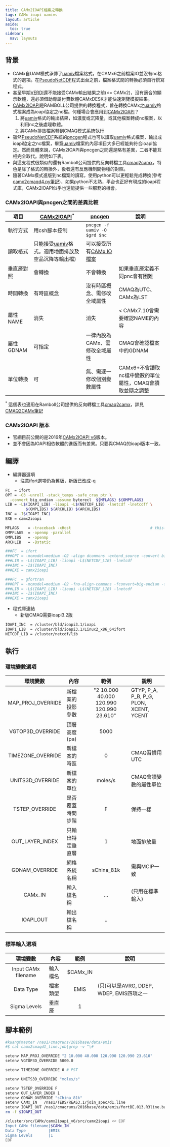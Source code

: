 ```yaml
---
title: CAMx2IOAPI檔案之轉換
tags: CAMx ioapi uamivs
layout: article
aside:
  toc: true
sidebar:
  nav: layouts
---
```


## 背景
- CAMx自UAM模式承傳了[uamiv][uamiv]檔案格式，在CAMx6之前檔案IO並沒有nc格式的選項。在[PseudoNetCDF][pseudonetcdf]程式出台之前，檔案格式間的轉換必須自行撰寫程式。
- 甚至早期[VERDI][VERDI]還不能接受CAMx輸出結果之前(<= CAMx2)，沒有適合的顯示軟體，還必須借助專屬付費軟體CAMxDESK才能快速瀏覽模擬結果。
- [CAMx2IOAPI][camx2ioapi]是RAMBOLL公司提供的轉換程式，旨在轉換CAMx之[uamiv][uamiv]格式檔案成為ioapi協定之nc檔。何種場合會應用到[CAMx2IOAPI][camx2ioapi]？
  1. 將[uamiv][uamiv]格式的輸出結果，如濃度或沉降量，或其他檔案轉成nc檔案，以利用nc之後處理軟體。
  1. 將CAMx排放檔案轉到CMAQ模式系統執行  
- 雖然[PseudoNetCDF][pseudonetcdf]系統的[pncgen][pnc]程式也可以讀取[uamiv][uamiv]格式檔案，輸出成ioapi協定之nc檔案，畢竟[uamiv][uamiv]檔案的內容項目大多已經能夠符合ioapi協定。然而具體來說，CAMx2IOAPI與pncgen之間還是略有差異，二者不能互相完全取代。說明如下表。
- 與這支程式很類似的還有Ramboll公司提供的反向轉檔工具[cmaq2camx][cmaq2camx]，特色是除了格式的轉換外，後者還有反應機制間物種的對照。
- 隨著CAMx模式進版到nc檔案的讀寫，使用python可以更輕鬆完成轉換(參考[camx2cmaqd4.py筆記][camx2cmaqd4.py])，如果python不太熟，平台也正好有現成的ioapi程式庫，CAMx2IOAPI似乎也還能提供一些服務的機會。

### CAMx2IOAPI與pncgen之間的差異比較

項目|[CAMx2IOAPI][camx2ioapi]<sup>*</sup>|[pncgen][pnc]|說明
-|-|-|-
執行方式|用csh腳本控制|`pncgen -f uamiv -O $grd $nc`|
讀取格式|只能接受[uamiv][uamiv]格式。適用地面排放及空品沉降等輸出檔)|可以接受所有[CAMx IO檔案][pnc_camx]|
垂直層對照|會轉換|不會轉換|如果垂直層定義不同pnc會有困難
時間轉換|有時區概念|沒有時區概念、需修改全域屬性|CMAQ為UTC、CAMx為LST
屬性NAME|消失|消失|< CAMx7.10會需要確認NAME的內容
屬性GDNAM|可指定|一律內設為CAMx、需修改全域屬性|CMAQ會確認檔案中的GDNAM
單位轉換|可|無、需逐一修改個別變數屬性 |CAMx6+不會讀取nc檔中變數的單位屬性，CMAQ會讀取並隨之調整

<sup>*</sup> 這個表也適用在Ramboll公司提供的反向轉檔工具[cmaq2camx][cmaq2camx]，詳見[CMAQ2CAMx筆記][cmaq2camx@faq]

### CAMx2IOAPI 版本
- 官網目前公開的是2016年[CAMx2IOAPI v6](https://camx-wp.azurewebsites.net/getmedia/camx2ioapi.8apr16_1.tgz)版本。
- 並不會因為IOAPI相依軟體的進版而有差異。只要與CMAQ的ioapi版本一致。

## 編譯
- 編譯器選項
  - 注意ifort選項仍為舊版，新版已改成-q 

```bash
FC  = ifort
OPT = -O3 -unroll -stack_temps -safe_cray_ptr \
  -convert big_endian -assume byterecl  ${MFLAGS} ${OMPFLAGS}
LIB = -L$(IOAPI_LIB) -lioapi -L$(NETCDF_LIB) -lnetcdf -lnetcdff \
         $(OMPLIBS) $(ARCHLIB) $(ARCHLIBS)
INC = -I$(IOAPI_INC)
EXE = camx2ioapi

MFLAGS    = -traceback -xHost                                   # this-machine
OMPFLAGS  = -openmp -parallel
OMPLIBS   = -openmp
ARCHLIB   = -Bstatic

###FC  = ifort
###OPT = -mcmodel=medium -O2 -align dcommons -extend_source -convert big_endian
###LIB = -L$(IOAPI_LIB) -lioapi -L$(NETCDF_LIB) -lnetcdf
###INC = -I$(IOAPI_INC)
###EXE = camx2ioapi

###FC  = gfortran
###OPT = -mcmodel=medium -O2 -fno-align-commons -fconvert=big-endian -frecord-marker=4 -ffixed-line-length-0
###LIB = -L$(IOAPI_LIB) -lioapi -L$(NETCDF_LIB) -lnetcdf
###INC = -I$(IOAPI_INC)
###EXE = camx2ioapi
```
- 程式庫連結
  - 新版CMAQ需要ioapi3.2版

```bash
IOAPI_INC  = /cluster/bld/ioapi3.1/ioapi
IOAPI_LIB  = /cluster/bld/ioapi3.1/Linux2_x86_64ifort
NETCDF_LIB = /cluster/netcdf/lib
```

## 執行

### 環境變數選項

環境變數|內容|範例|說明
:-:|-|:-:|-
MAP_PROJ_OVERRIDE|新檔案的投影參數|"2 10.000 40.000 120.990 120.990 23.610"|GTYP, P_A, P_B, P_G, PLON, XCENT, YCENT
VGTOP3D_OVERRIDE|頂層高度(pa)|5000|
TIMEZONE_OVERRIDE|新檔案的時區|0|CMAQ習慣用UTC
UNITS3D_OVERRIDE|新檔案的單位|moles/s|CMAQ會讀變數的屬性單位
TSTEP_OVERRIDE|是否覆蓋時間步階|F|保持一樣
OUT_LAYER_INDEX|只輸出特定垂直層|1|地面排放量
GDNAM_OVERRIDE|網格系統名稱|sChina_81k|需與MCIP一致
CAMx_IN|輸入檔名稱|...|(只用在標準輸入)
IOAPI_OUT|輸出檔名稱|..|

### 標準輸入選項

環境變數|內容|範例|說明
:-:|-|:-:|-
Input CAMx filename|輸入檔名|$CAMx_IN
Data Type|檔案類型|EMIS|(只)可以是AVRG, DDEP, WDEP, EMIS四項之一
Sigma Levels|垂直層|1|

## 腳本範例

```bash
#kuang@master /nas1/cmaqruns/2016base/data/emis
#$ cat camx2cmaqd1_line.job|grep -v ^\#

setenv MAP_PROJ_OVERRIDE "2 10.000 40.000 120.990 120.990 23.610"
setenv VGTOP3D_OVERRIDE 5000.0

setenv TIMEZONE_OVERRIDE 0 # PST

setenv UNITS3D_OVERRIDE "moles/s"

setenv TSTEP_OVERRIDE F
setenv OUT_LAYER_INDEX 1
setenv GDNAM_OVERRIDE "sChina_81k"
setenv CAMx_IN   /nas1/TEDS/REAS3.1/join_spec/d1.line
setenv IOAPI_OUT /nas1/cmaqruns/2016base/data/emis/fortBE.013.R3line.base00.nc
rm -f $IOAPI_OUT

/cluster/src/CAMx/camx2ioapi_v6/src/camx2ioapi << EOF
Input CAMx filename|$CAMx_IN
Data Type          |EMIS
Sigma Levels       |1
EOF
```

[uamiv]: <https://github.com/sinotec2/camxruns/wiki/CAMx(UAM)的檔案格式> "CAMx所有二進制 I / O文件的格式，乃是遵循早期UAM(城市空氣流域模型EPA，1990年）建立的慣例。 該二進制文件包含4筆不隨時間改變的表頭記錄，其後則為時間序列的數據記錄。詳見CAMx(UAM)的檔案格式"
[pnc]: <https://sinotec2.github.io/Focus-on-Air-Quality/utilities/netCDF/pncgen/#pncgen> "FAQ -> Utilitie -> NetCDF Relatives -> ncgen & pncgen -> pncgen"
[pnc_camx]: <https://sinotec2.github.io/Focus-on-Air-Quality/utilities/netCDF/pncgen/#camx> "FAQ -> Utilitie -> NetCDF Relatives -> ncgen & pncgen -> CAMx"
[add_ncatt]: <https://sinotec2.github.io/Focus-on-Air-Quality/utilities/netCDF/add_ncatt/> "增添CAMx nc檔案所需之全域屬性"
[cmaq2camx]: <https://camx-wp.azurewebsites.net/getmedia/cmaq2camx.22sep16.tgz> "CMAQ2CAMx converts CMAQ-formatted emissions and IC/BC files to CAMx Fortran binary formats.  See README and job scripts for more information.  You will need IO-API and netCDF libraries to compile and run this program.  Updated 8 April 2016 to process CAMx Polar and Mercator projections.  Updated 22 September 2016 to fix a minor bug checking map projection type for in-line point source files."
[cmaq2camx@faq]: <https://sinotec2.github.io/FAQ/2022/07/05/cmaq2camx.html> "FAQ -> CMAQ2CAMx之單向轉換"
[BCON2bc]: <https://sinotec2.github.io/FAQ/2022/06/29/SlimCMAQ2CAMx.html#cmaq2camx> "BCON轉.bc檔->cmaq2camx"
[camx2ioapi]: <https://camx-wp.azurewebsites.net/getmedia/camx2ioapi.8apr16_1.tgz> "CAMx2IOAPI converts CAMx input emission files and output average concentration and deposition files in Fortran binary format to netCDF formats following the Models3/IO-API convention. "
[VERDI]: <https://www.airqualitymodeling.org/index.php/VERDI_1.5_User_Manual> "Visualization Environment for Rich Data Interpretation"
[pseudonetcdf]: <https://github.com/barronh/pseudonetcdf/blob/master/scripts/pncgen> "PseudoNetCDF provides read, plot, and sometimes write capabilities for atmospheric science data formats including: CAMx (www.camx.org), RACM2 box-model outputs, Kinetic Pre-Processor outputs, ICARTT Data files (ffi1001), CMAQ Files, GEOS-Chem Binary Punch/NetCDF files, etc. visit  barronh /pseudonetcdf @GitHub."
[camx2cmaqd4.py]: <https://sinotec2.github.io/FAQ/2022/07/04/camx2cmaqd4.py.html> "FAQ -> D4範圍地面排放檔案之轉換"

